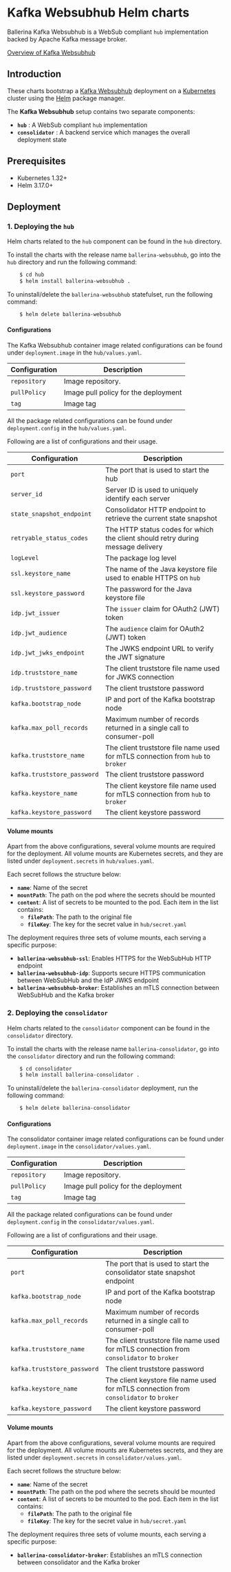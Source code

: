 # Kafka Websubhub Helm charts

Ballerina Kafka Websubhub is a WebSub compliant `hub` implementation backed by Apache Kafka message broker.

[Overview of Kafka Websubhub](https://github.com/ballerina-platform/module-ballerina-websubhub/blob/kafkahub-mtls/examples/kafka-hub/A%20Guide%20on%20implementing%20Websub%20Hub%20backed%20by%20Kafka%20Message%20Broker.md)

## Introduction

These charts bootstrap a [Kafka Websubhub](https://github.com/ballerina-platform/module-ballerina-websubhub/blob/kafkahub-mtls/examples/kafka-hub) deployment 
on a [Kubernetes](https://kubernetes.io) cluster using the [Helm](https://helm.sh) package manager.

The **Kafka Websubhub** setup contains two separate components:
- **`hub`** : A WebSub compliant `hub` implementation
- **`consolidator`** : A backend service which manages the overall deployment state

## Prerequisites

- Kubernetes 1.32+
- Helm 3.17.0+

## Deployment

### 1. Deploying the `hub`

Helm charts related to the `hub` component can be found in the `hub` directory. 

To install the charts with the release name `ballerina-websubhub`, go into the `hub` directory and run the following command:

```sh
    $ cd hub
    $ helm install ballerina-websubhub .
```

To uninstall/delete the `ballerina-websubhub` statefulset, run the following command:

```sh
    $ helm delete ballerina-websubhub
```

#### Configurations

The Kafka Websubhub container image related configurations can be found under `deployment.image` in the `hub/values.yaml`.

| Configuration  | Description                        |
|-------------- |-------------------------------------|
| `repository`  | Image repository.                   |
| `pullPolicy`  | Image pull policy for the deployment|
| `tag`         | Image tag                           |


All the package related configurations can be found under `deployment.config` in the `hub/values.yaml`. 

Following are a list of configurations and their usage.

| Configuration               | Description                                                                     |
|-----------------------------|---------------------------------------------------------------------------------|
| `port`                      | The port that is used to start the hub                                          |
| `server_id`                 | Server ID is used to uniquely identify each server                              |
| `state_snapshot_endpoint`   | Consolidator HTTP endpoint to retrieve the current state snapshot               |
| `retryable_status_codes`    | The HTTP status codes for which the client should retry during message delivery |
| `logLevel`                  | The package log level                                                           |
| `ssl.keystore_name`         | The name of the Java keystore file used to enable HTTPS on `hub`                |
| `ssl.keystore_password`     | The password for the Java keystore file                                         |
| `idp.jwt_issuer`            | The `issuer` claim for OAuth2 (JWT) token                                       |
| `idp.jwt_audience`          | The `audience` claim for OAuth2 (JWT) token                                     |
| `idp.jwt_jwks_endpoint`     | The JWKS endpoint URL to verify the JWT signature                               |
| `idp.truststore_name`       | The client truststore file name used for JWKS connection                        |
| `idp.truststore_password`   | The client truststore password                                                  |
| `kafka.bootstrap_node`      | IP and port of the Kafka bootstrap node                                         |
| `kafka.max_poll_records`    | Maximum number of records returned in a single call to consumer-poll            |
| `kafka.truststore_name`     | The client truststore file name used for mTLS connection from `hub` to `broker` |
| `kafka.truststore_password` | The client truststore password                                                  |
| `kafka.keystore_name`       | The client keystore file name used for mTLS connection from `hub` to `broker`   |
| `kafka.keystore_password`   | The client keystore password                                                    |

#### Volume mounts

Apart from the above configurations, several volume mounts are required for the deployment. All volume mounts are Kubernetes secrets, and they are listed under `deployment.secrets` in `hub/values.yaml`.  

Each secret follows the structure below:  

- **`name`**: Name of the secret
- **`mountPath`**: The path on the pod where the secrets should be mounted  
- **`content`**: A list of secrets to be mounted to the pod. Each item in the list contains:
  - **`filePath`**: The path to the original file
  - **`fileKey`**: The key for the secret value in `hub/secret.yaml` 

The deployment requires three sets of volume mounts, each serving a specific purpose:  

- **`ballerina-websubhub-ssl`**: Enables HTTPS for the WebSubHub HTTP endpoint  
- **`ballerina-websubhub-idp`**: Supports secure HTTPS communication between WebSubHub and the IdP JWKS endpoint  
- **`ballerina-websubhub-broker`**: Establishes an mTLS connection between WebSubHub and the Kafka broker

### 2. Deploying the `consolidator`

Helm charts related to the `consolidator` component can be found in the `consolidator` directory. 

To install the charts with the release name `ballerina-consolidator`, go into the `consolidator` directory and run the following command:

```sh
    $ cd consolidator
    $ helm install ballerina-consolidator .
```

To uninstall/delete the `ballerina-consolidator` deployment, run the following command:

```sh
    $ helm delete ballerina-consolidator
```

#### Configurations

The consolidator container image related configurations can be found under `deployment.image` in the `consolidator/values.yaml`.

| Configuration  | Description                        |
|-------------- |-------------------------------------|
| `repository`  | Image repository.                   |
| `pullPolicy`  | Image pull policy for the deployment|
| `tag`         | Image tag                           |

All the package related configurations can be found under `deployment.config` in the `consolidator/values.yaml`. 

Following are a list of configurations and their usage.

| Configuration               | Description                                                                             |
|-----------------------------|-----------------------------------------------------------------------------------------|
| `port`                      | The port that is used to start the consolidator state snapshot endpoint                 |
| `kafka.bootstrap_node`      | IP and port of the Kafka bootstrap node                                                 |
| `kafka.max_poll_records`    | Maximum number of records returned in a single call to consumer-poll                    |
| `kafka.truststore_name`     | The client truststore file name used for mTLS connection from `consolidator` to `broker`|
| `kafka.truststore_password` | The client truststore password                                                          |
| `kafka.keystore_name`       | The client keystore file name used for mTLS connection from `consolidator` to `broker`  |
| `kafka.keystore_password`   | The client keystore password                                                            |


#### Volume mounts

Apart from the above configurations, several volume mounts are required for the deployment. All volume mounts are Kubernetes secrets, and they are listed under `deployment.secrets` in `consolidator/values.yaml`.  

Each secret follows the structure below:  

- **`name`**: Name of the secret
- **`mountPath`**: The path on the pod where the secrets should be mounted  
- **`content`**: A list of secrets to be mounted to the pod. Each item in the list contains:
  - **`filePath`**: The path to the original file
  - **`fileKey`**: The key for the secret value in `hub/secret.yaml` 

The deployment requires three sets of volume mounts, each serving a specific purpose:  

- **`ballerina-consolidator-broker`**: Establishes an mTLS connection between consolidator and the Kafka broker
